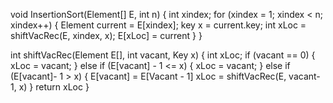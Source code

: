 void InsertionSort(Element[] E, int n) {
    int xindex;
    for (xindex = 1; xindex < n; xindex++) {
        Element current = E[xindex];
        key x = current.key;
        int xLoc = shiftVacRec(E, xindex, x);
        E[xLoc] = current
    }
}

int shiftVacRec(Element E[], int vacant, Key x) {
    int xLoc;
    if (vacant == 0) {
        xLoc = vacant;
    }
    else if (E[vacant] - 1 <= x) {
        xLoc = vacant;
    }
    else if (E[vacant]- 1 > x) {
        E[vacant] = E[Vacant - 1]
        xLoc = shiftVacRec(E, vacant-1, x)
    }
    return xLoc
}